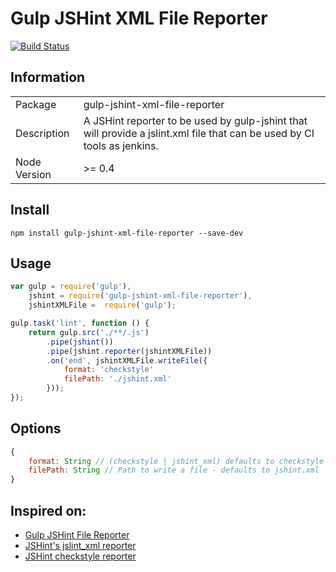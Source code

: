 Gulp JSHint XML File Reporter
=============================
[![Build Status](https://travis-ci.org/lourenzo/gulp-jshint-xml-file-reporter.svg)](https://travis-ci.org/lourenzo/gulp-jshint-xml-file-reporter)

Information
-----------

<table>
<tr>
<td>Package</td><td>gulp-jshint-xml-file-reporter</td>
</tr>
<tr>
<td>Description</td>
<td>A JSHint reporter to be used by gulp-jshint that will provide a jslint.xml
file that can be used by CI tools as jenkins.</td>
</tr>
<tr>
<td>Node Version</td>
<td>>= 0.4</td>
</tr>
</table>

Install
-------

`npm install gulp-jshint-xml-file-reporter --save-dev`


Usage
-----

```javascript
var gulp = require('gulp'),
    jshint = require('gulp-jshint-xml-file-reporter'),
    jshintXMLFile =  require('gulp');

gulp.task('lint', function () {
    return gulp.src('./**/.js')
        .pipe(jshint())
        .pipe(jshint.reporter(jshintXMLFile))
        .on('end', jshintXMLFile.writeFile({
            format: 'checkstyle'
            filePath: './jshint.xml'
        }));
});
```


Options
-------

```javascript
{
    format: String // (checkstyle | jshint_xml) defaults to checkstyle
    filePath: String // Path to write a file - defaults to jshint.xml    
}


```



Inspired on:
------------

* [Gulp JSHint File Reporter](https://github.com/spenceralger/gulp-jshint-file-reporter)
* [JSHint's jslint_xml reporter](https://github.com/jshint/jshint/blob/master/src/reporters/jslint_xml.js)
* [JSHint checkstyle reporter](https://github.com/mila-labs/jshint-checkstyle-file-reporter)

